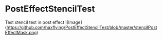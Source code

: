 # PostEffectStencilTest
Test stencil test in post effect
![Image] (https://github.com/haxflying/PostEffectStencilTest/blob/master/stencilPostEffectMask.png)
